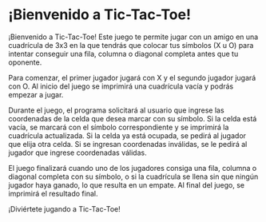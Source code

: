 # ¡Bienvenido a Tic-Tac-Toe!
¡Bienvenido a Tic-Tac-Toe! Este juego te permite jugar con un amigo en una cuadrícula de 3x3 en la que tendrás que colocar tus símbolos (X u O) para intentar conseguir una fila, columna o diagonal completa antes que tu oponente.

Para comenzar, el primer jugador jugará con X y el segundo jugador jugará con O. Al inicio del juego se imprimirá una cuadrícula vacía y podrás empezar a jugar.

Durante el juego, el programa solicitará al usuario que ingrese las coordenadas de la celda que desea marcar con su símbolo. Si la celda está vacía, se marcará con el símbolo correspondiente y se imprimirá la cuadrícula actualizada. Si la celda ya está ocupada, se pedirá al jugador que elija otra celda. Si se ingresan coordenadas inválidas, se le pedirá al jugador que ingrese coordenadas válidas.

El juego finalizará cuando uno de los jugadores consiga una fila, columna o diagonal completa con su símbolo, o si la cuadrícula se llena sin que ningún jugador haya ganado, lo que resulta en un empate. Al final del juego, se imprimirá el resultado final.

¡Diviértete jugando a Tic-Tac-Toe!
